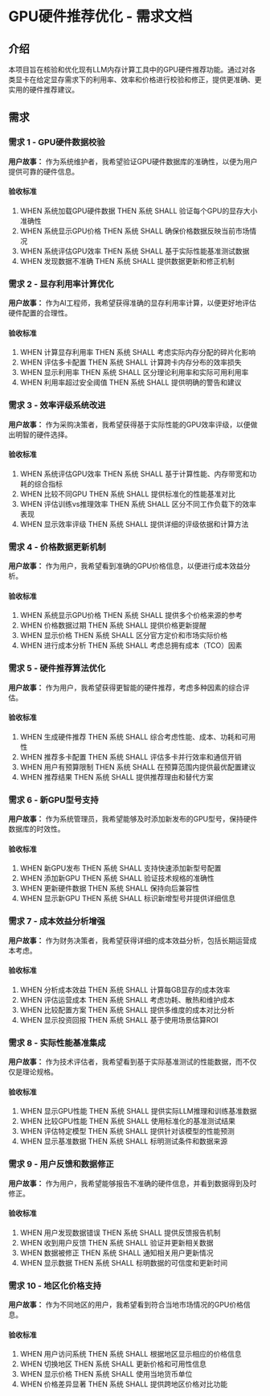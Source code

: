 # GPU硬件推荐优化 - 需求文档

## 介绍

本项目旨在核验和优化现有LLM内存计算工具中的GPU硬件推荐功能。通过对各类显卡在给定显存需求下的利用率、效率和价格进行校验和修正，提供更准确、更实用的硬件推荐建议。

## 需求

### 需求 1 - GPU硬件数据校验

**用户故事：** 作为系统维护者，我希望验证GPU硬件数据库的准确性，以便为用户提供可靠的硬件信息。

#### 验收标准

1. WHEN 系统加载GPU硬件数据 THEN 系统 SHALL 验证每个GPU的显存大小准确性
2. WHEN 系统显示GPU价格 THEN 系统 SHALL 确保价格数据反映当前市场情况
3. WHEN 系统评估GPU效率 THEN 系统 SHALL 基于实际性能基准测试数据
4. WHEN 发现数据不准确 THEN 系统 SHALL 提供数据更新和修正机制

### 需求 2 - 显存利用率计算优化

**用户故事：** 作为AI工程师，我希望获得准确的显存利用率计算，以便更好地评估硬件配置的合理性。

#### 验收标准

1. WHEN 计算显存利用率 THEN 系统 SHALL 考虑实际内存分配的碎片化影响
2. WHEN 评估多卡配置 THEN 系统 SHALL 计算跨卡内存分布的效率损失
3. WHEN 显示利用率 THEN 系统 SHALL 区分理论利用率和实际可用利用率
4. WHEN 利用率超过安全阈值 THEN 系统 SHALL 提供明确的警告和建议

### 需求 3 - 效率评级系统改进

**用户故事：** 作为采购决策者，我希望获得基于实际性能的GPU效率评级，以便做出明智的硬件选择。

#### 验收标准

1. WHEN 系统评估GPU效率 THEN 系统 SHALL 基于计算性能、内存带宽和功耗的综合指标
2. WHEN 比较不同GPU THEN 系统 SHALL 提供标准化的性能基准对比
3. WHEN 评估训练vs推理效率 THEN 系统 SHALL 区分不同工作负载下的效率表现
4. WHEN 显示效率评级 THEN 系统 SHALL 提供详细的评级依据和计算方法

### 需求 4 - 价格数据更新机制

**用户故事：** 作为用户，我希望看到准确的GPU价格信息，以便进行成本效益分析。

#### 验收标准

1. WHEN 系统显示GPU价格 THEN 系统 SHALL 提供多个价格来源的参考
2. WHEN 价格数据过期 THEN 系统 SHALL 提供价格更新提醒
3. WHEN 显示价格 THEN 系统 SHALL 区分官方定价和市场实际价格
4. WHEN 进行成本分析 THEN 系统 SHALL 考虑总拥有成本（TCO）因素

### 需求 5 - 硬件推荐算法优化

**用户故事：** 作为用户，我希望获得更智能的硬件推荐，考虑多种因素的综合评估。

#### 验收标准

1. WHEN 生成硬件推荐 THEN 系统 SHALL 综合考虑性能、成本、功耗和可用性
2. WHEN 推荐多卡配置 THEN 系统 SHALL 评估多卡并行效率和通信开销
3. WHEN 用户有预算限制 THEN 系统 SHALL 在预算范围内提供最优配置建议
4. WHEN 推荐结果 THEN 系统 SHALL 提供推荐理由和替代方案

### 需求 6 - 新GPU型号支持

**用户故事：** 作为系统管理员，我希望能够及时添加新发布的GPU型号，保持硬件数据库的时效性。

#### 验收标准

1. WHEN 新GPU发布 THEN 系统 SHALL 支持快速添加新型号配置
2. WHEN 添加新GPU THEN 系统 SHALL 验证技术规格的准确性
3. WHEN 更新硬件数据 THEN 系统 SHALL 保持向后兼容性
4. WHEN 显示新GPU THEN 系统 SHALL 标识新增型号并提供详细信息

### 需求 7 - 成本效益分析增强

**用户故事：** 作为财务决策者，我希望获得详细的成本效益分析，包括长期运营成本考虑。

#### 验收标准

1. WHEN 分析成本效益 THEN 系统 SHALL 计算每GB显存的成本效率
2. WHEN 评估运营成本 THEN 系统 SHALL 考虑功耗、散热和维护成本
3. WHEN 比较配置方案 THEN 系统 SHALL 提供多维度的成本对比分析
4. WHEN 显示投资回报 THEN 系统 SHALL 基于使用场景估算ROI

### 需求 8 - 实际性能基准集成

**用户故事：** 作为技术评估者，我希望看到基于实际基准测试的性能数据，而不仅仅是理论规格。

#### 验收标准

1. WHEN 显示GPU性能 THEN 系统 SHALL 提供实际LLM推理和训练基准数据
2. WHEN 比较GPU性能 THEN 系统 SHALL 使用标准化的基准测试结果
3. WHEN 评估特定模型 THEN 系统 SHALL 提供针对该模型的性能预测
4. WHEN 显示基准数据 THEN 系统 SHALL 标明测试条件和数据来源

### 需求 9 - 用户反馈和数据修正

**用户故事：** 作为用户，我希望能够报告不准确的硬件信息，并看到数据得到及时修正。

#### 验收标准

1. WHEN 用户发现数据错误 THEN 系统 SHALL 提供反馈报告机制
2. WHEN 收到用户反馈 THEN 系统 SHALL 验证并更新相关数据
3. WHEN 数据被修正 THEN 系统 SHALL 通知相关用户更新情况
4. WHEN 显示数据 THEN 系统 SHALL 标明数据的可信度和更新时间

### 需求 10 - 地区化价格支持

**用户故事：** 作为不同地区的用户，我希望看到符合当地市场情况的GPU价格信息。

#### 验收标准

1. WHEN 用户访问系统 THEN 系统 SHALL 根据地区显示相应的价格信息
2. WHEN 切换地区 THEN 系统 SHALL 更新价格和可用性信息
3. WHEN 显示价格 THEN 系统 SHALL 使用当地货币单位
4. WHEN 价格差异显著 THEN 系统 SHALL 提供跨地区价格对比功能